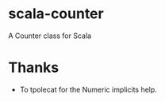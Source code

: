 scala-counter
============

A Counter class for Scala

# Thanks
- To tpolecat for the Numeric implicits help.
